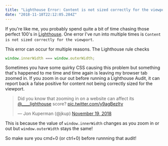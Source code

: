 ```yaml
---
title: "Lighthouse Error: Content is not sized correctly for the viewport"
date: "2018-11-18T22:12:05.284Z"
---
```


If you're like me, you probably spend quite a bit of time chasing those perfect 100's in [Lighthouse](https://developers.google.com/web/tools/lighthouse/). One error I've run into multiple times is `Content is not sized correctly for the viewport`.

This error can occur for multiple reasons. The Lighthouse rule checks

<!-- excerpt -->

```javascript
window.innerWidth === window.outerWidth;
```

Sometimes you have some quirky CSS causing this problem but something that's happened to me time and time again is leaving my browser tab zoomed in. If you zoom in our out before running a Lighthouse Audit, it can report back a false positive for content not being correctly sized for the viewport.

<blockquote class="twitter-tweet" data-lang="en"><p lang="en" dir="ltr">Did you know that zooming in on a website can affect its <a href="https://twitter.com/____lighthouse?ref_src=twsrc%5Etfw">@____lighthouse</a> score? <a href="https://t.co/y9agBezIty">pic.twitter.com/y9agBezIty</a></p>&mdash; Jon Kuperman (@jkup) <a href="https://twitter.com/jkup/status/1064354253831958529?ref_src=twsrc%5Etfw">November 19, 2018</a></blockquote>
<script async src="https://platform.twitter.com/widgets.js" charset="utf-8"></script>

This is because the value of `window.innerWidth` changes as you zoom in or out but `window.outerWidth` stays the same!

So make sure you cmd+0 (or ctrl+0) before runnning that audit!
